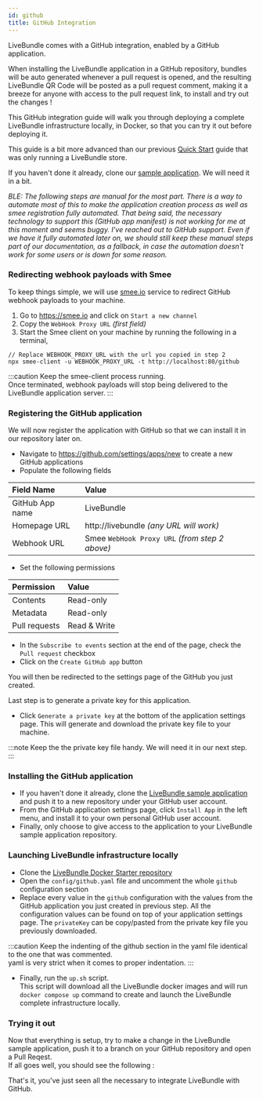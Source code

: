 ```yaml
---
id: github
title: GitHub Integration
---
```


LiveBundle comes with a GitHub integration, enabled by a GitHub application.

When installing the LiveBundle application in a GitHub repository, bundles will be auto generated whenever a pull request is opened, and the resulting LiveBundle QR Code will be posted as a pull request comment, making it a breeze for anyone with access to the pull request link, to install and try out the changes !

This GitHub integration guide will walk you through deploying a complete LiveBundle infrastructure locally, in Docker, so that you can try it out before deploying it.

This guide is a bit more advanced than our previous [Quick Start](./quickstart) guide that was only running a LiveBundle store.

If you haven't done it already, clone our [sample application](https://github.com/electrode-io/livebundle-sample). We will need it in a bit.

*BLE: The following steps are manual for the most part. There is a way to automate most of this to make the application creation process as well as smee registration fully automated. That being said, the necessary technology to support this (GitHub app manifest) is not working for me at this moment and seems buggy. I've reached out to GitHub support. Even if we have it fully automated later on, we should still keep these manual steps part of our documentation, as a fallback, in case the automation doesn't work for some users or is down for some reason.*

### Redirecting webhook payloads with Smee

To keep things simple, we will use [smee.io](https://smee.io/) service to redirect GitHub webhook payloads to your machine.

1. Go to https://smee.io and click on `Start a new channel`
2. Copy the `WebHook Proxy URL` *(first field)*
3. Start the Smee client on your machine by running the following in a terminal,

```
// Replace WEBHOOK_PROXY_URL with the url you copied in step 2 
npx smee-client -u WEBHOOK_PROXY_URL -t http://localhost:80/github
```

:::caution 
Keep the smee-client process running.  
Once terminated, webhook payloads will stop being delivered to the LiveBundle application server.
:::

### Registering the GitHub application

We will now register the application with GitHub so that we can install it in our repository later on.

- Navigate to https://github.com/settings/apps/new to create a new GitHub applications
- Populate the following fields

| Field Name      | Value      |
|:----------------|:-----------|
| GitHub App name | LiveBundle |
| Homepage URL    | http://livebundle *(any URL will work)* |
| Webhook URL     | Smee `WebHook Proxy URL` *(from step 2 above)* |

- Set the following permissions

| Permission      | Value      |
|:----------------|:-----------|
| Contents        | Read-only  |
| Metadata        | Read-only  |
| Pull requests   | Read & Write |

- In the `Subscribe to events` section at the end of the page, check the `Pull request` checkbox
- Click on the `Create GitHub app` button

You will then be redirected to the settings page of the GitHub you just created.  

Last step is to generate a private key for this application.

- Click `Generate a private key` at the bottom of the application settings page. This will generate and download the private key file to your machine.

:::note
Keep the the private key file handy. We will need it in our next step.
:::

### Installing the GitHub application
 
- If you haven't done it already, clone the [LiveBundle sample application](https://github.com/electrode-io/livebundle-sample) and push it to a new repository under your GitHub user account.
- From the GitHub application settings page, click `Install App` in the left menu, and install it to your own personal GitHub user account.  
- Finally, only choose to give access to the application to your LiveBundle sample application repository. 

### Launching LiveBundle infrastructure locally

- Clone the [LiveBundle Docker Starter repository](https://github.com/electrode-io/livebundle-docker-starter)
- Open the `config/github.yaml` file and uncomment the whole `github` configuration section
- Replace every value in the `github` configuration with the values from the GitHub application you just created in previous step. All the configuration values can be found on top of your application settings page. The `privateKey` can be copy/pasted from the private key file you previously downloaded.

:::caution
Keep the indenting of the github section in the yaml file identical to the one that was commented.  
yaml is very strict when it comes to proper indentation.
:::

- Finally, run the `up.sh` script.  
This script will download all the LiveBundle docker images and will run `docker compose up` command to create and launch the LiveBundle complete infrastructure locally.

### Trying it out

Now that everything is setup, try to make a change in the LiveBundle sample application, push it to a branch on your GitHub repository and open a Pull Reqest.  
If all goes well, you should see the following :

That's it, you've just seen all the necessary to integrate LiveBundle with GitHub.